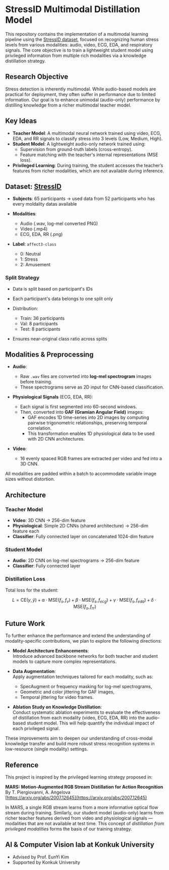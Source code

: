 # StressID Multimodal Distillation Model

This repository contains the implementation of a multimodal learning pipeline using the [StressID dataset](https://project.inria.fr/stressid/), focused on recognizing human stress levels from various modalities: audio, video, ECG, EDA, and respiratory signals. The core objective is to train a lightweight student model using privileged information from multiple rich modalities via a knowledge distillation strategy.

## Research Objective

Stress detection is inherently multimodal. While audio-based models are practical for deployment, they often suffer in performance due to limited information. Our goal is to enhance unimodal (audio-only) performance by distilling knowledge from a richer multimodal teacher model.

## Key Ideas

- **Teacher Model**: A multimodal neural network trained using video, ECG, EDA, and RR signals to classify stress into 3 levels (Low, Medium, High).
- **Student Model**: A lightweight audio-only network trained using:
  - Supervision from ground-truth labels (cross-entropy).
  - Feature matching with the teacher's internal representations (MSE loss).
- **Privileged Learning**: During training, the student accesses the teacher’s features from richer modalities, which are not available during inference.

## Dataset: [StressID](https://project.inria.fr/stressid/)

* **Subjects**: 65 participants -> used data from 52 participants who has every moldality datas available
* **Modalities**:

  * Audio (.wav, log-mel converted PNG)
  * Video (.mp4)
  * ECG, EDA, RR (.png)
* **Label**: `affect3-class`

  * 0: Neutral
  * 1: Stress
  * 2: Amusement

### Split Strategy

* Data is split based on participant's IDs
* Each participant's data belongs to one split only
* Distribution:

  * Train: 36 participants
  * Val: 8 participants
  * Test: 8 participants
* Ensures near-original class ratio across splits

## Modalities & Preprocessing

- **Audio**: 
  - Raw `.wav` files are converted into **log-mel spectrogram** images before training.
  - These spectrograms serve as 2D input for CNN-based classification.

- **Physiological Signals** (ECG, EDA, RR):
  - Each signal is first segmented into 60-second windows.
  - Then, converted into **GAF (Gramian Angular Field)** images:
    - GAF encodes 1D time-series into 2D images by computing pairwise trigonometric relationships, preserving temporal correlation.
    - This transformation enables 1D physiological data to be used with 2D CNN architectures.

- **Video**:
  - 16 evenly spaced RGB frames are extracted per video and fed into a 3D CNN.

All modalities are padded within a batch to accommodate variable image sizes without distortion.

## Architecture

### Teacher Model
- **Video**: 3D CNN → 256-dim feature
- **Physiological**: Simple 2D CNNs (shared architecture) → 256-dim feature each
- **Classifier**: Fully connected layer on concatenated 1024-dim feature

### Student Model
- **Audio**: 2D CNN on log-mel spectrograms → 256-dim feature
- **Classifier**: Fully connected layer

### Distillation Loss
Total loss for the student:
```math
L = \text{CE}(y, \hat{y}) + \alpha \cdot \text{MSE}(f_s, f_v) + \beta \cdot \text{MSE}(f_s, f_{ecg}) + \gamma \cdot \text{MSE}(f_s, f_{eda}) + \delta \cdot \text{MSE}(f_s, f_{rr})
```
## Future Work

To further enhance the performance and extend the understanding of modality-specific contributions, we plan to explore the following directions:

- **Model Architecture Enhancements**:  
  Introduce advanced backbone networks for both teacher and student models to capture more complex representations.

- **Data Augmentation**:  
  Apply augmentation techniques tailored for each modality, such as:
  - SpecAugment or frequency masking for log-mel spectrograms,
  - Geometric and color jittering for GAF images,
  - Temporal jittering for video frames.

- **Ablation Study on Knowledge Distillation**:  
  Conduct systematic ablation experiments to evaluate the effectiveness of distillation from each modality (video, ECG, EDA, RR) into the audio-based student model. This will help quantify the individual impact of each privileged signal.

These improvements aim to deepen our understanding of cross-modal knowledge transfer and build more robust stress recognition systems in low-resource (single modality) settings.


## Reference

This project is inspired by the privileged learning strategy proposed in:

**MARS: Motion-Augmented RGB Stream Distillation for Action Recognition**  
By T. Piergiovanni, A. Angelova  
[https://arxiv.org/abs/2007.12645](https://arxiv.org/abs/2007.12645)

In MARS, a single RGB stream learns from a more informative optical flow stream during training. Similarly, our student model (audio-only) learns from richer teacher features derived from video and physiological signals — modalities that are not available at test time. This concept of *distillation from privileged modalities* forms the basis of our training strategy.

## AI & Computer Vision lab at Konkuk University

- Advised by Prof. EunYi Kim
- Supported by Konkuk University